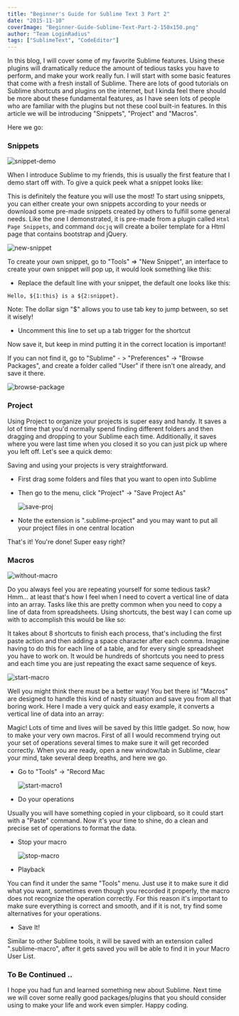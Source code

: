 ```yaml
---
title: "Beginner's Guide for Sublime Text 3 Part 2"
date: "2015-11-10"
coverImage: "Beginner-Guide-Sublime-Text-Part-2-150x150.png"
author: "Team LoginRadius"
tags: ["SublimeText", "CodeEditor"]
---
```


In this blog, I will cover some of my favorite Sublime features. Using these plugins will dramatically reduce the amount of tedious tasks you have to perform, and make your work really fun. I will start with some basic features that come with a fresh install of Sublime. There are lots of good tutorials on Sublime shortcuts and plugins on the internet, but I kinda feel there should be more about these fundamental features, as I have seen lots of people who are familiar with the plugins but not these cool built-in features. In this article we will be introducing "Snippets", "Project" and "Macros".

Here we go:

### Snippets

![snippet-demo](snippet-demo.gif)

When I introduce Sublime to my friends, this is usually the first feature that I demo start off with. To give a quick peek what a snippet looks like:  
  
This is definitely the feature you will use the most! To start using snippets, you can either create your own snippets according to your needs or download some pre-made snippets created by others to fulfill some general needs. Like the one I demonstrated, it is pre-made from a plugin called `Html Page Snippets`, and command `docjq` will create a boiler template for a Html page that contains bootstrap and jQuery.

![new-snippet](new-snippet.png)

To create your own snippet, go to "Tools" => "New Snippet", an interface to create your own snippet will pop up, it would look something like this:  

- Replace the default line with your snippet, the default one looks like this:

```
Hello, ${1:this} is a ${2:snippet}.
```
Note: The dollar sign "$" allows you to use tab key to jump between, so set it wisely!

- Uncomment this line to set up a tab trigger for the shortcut

Now save it, but keep in mind putting it in the correct location is important!

If you can not find it, go to "Sublime" - > "Preferences" -> "Browse Packages", and create a folder called "User" if there isn't one already, and save it there.

![browse-package](browse-package.png)

### Project

Using Project to organize your projects is super easy and handy. It saves a lot of time that you'd normally spend finding different folders and then dragging and dropping to your Sublime each time. Additionally, it saves where you were last time when you closed it so you can just pick up where you left off. Let's see a quick demo:

Saving and using your projects is very straightforward.

- First drag some folders and files that you want to open into Sublime
- Then go to the menu, click "Project" -> "Save Project As"  
    
    ![save-proj](save-proj.png)
    
- Note the extension is ".sublime-project" and you may want to put all your project files in one central location

That's it! You're done! Super easy right?

### Macros

![without-macro](without-macro.gif)

Do you always feel you are repeating yourself for some tedious task? Hmm... at least that's how I feel when I need to covert a vertical line of data into an array. Tasks like this are pretty common when you need to copy a line of data from spreadsheets. Using shortcuts, the best way I can come up with to accomplish this would be like so:  

It takes about 8 shortcuts to finish each process, that's including the first paste action and then adding a space character after each comma. Imagine having to do this for each line of a table, and for every single spreadsheet you have to work on. It would be hundreds of shortcuts you need to press and each time you are just repeating the exact same sequence of keys.

![start-macro](start-macro.png)

Well you might think there must be a better way! You bet there is! "Macros" are designed to handle this kind of nasty situation and save you from all that boring work. Here I made a very quick and easy example, it converts a vertical line of data into an array:  

Magic! Lots of time and lives will be saved by this little gadget. So now, how to make your very own macros. First of all I would recommend trying out your set of operations several times to make sure it will get recorded correctly. When you are ready, open a new window/tab in Sublime, clear your mind, take several deep breaths, and here we go.

- Go to "Tools" -> "Record Mac  
    
    ![start-macro1](start-macro1.png)
    
- Do your operations

Usually you will have something copied in your clipboard, so it could start with a "Paste" command. Now it's your time to shine, do a clean and precise set of operations to format the data.

- Stop your macro  
    
    ![stop-macro](stop-macro.png)
    
- Playback

You can find it under the same "Tools" menu. Just use it to make sure it did what you want, sometimes even though you recorded it properly, the macro does not recognize the operation correctly. For this reason it's important to make sure everything is correct and smooth, and if it is not, try find some alternatives for your operations.

- Save It!

Similar to other Sublime tools, it will be saved with an extension called ".sublime-macro", after it gets saved you will be able to find it in your Macro User List.

### To Be Continued ..

I hope you had fun and learned something new about Sublime. Next time we will cover some really good packages/plugins that you should consider using to make your life and work even simpler. Happy coding.
